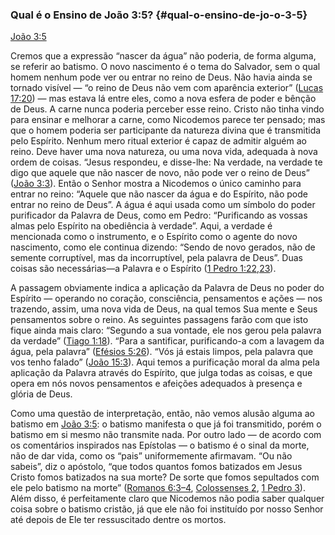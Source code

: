 ### Qual é o Ensino de João 3:5? {#qual-o-ensino-de-jo-o-3-5}

[João 3:5](http://bibliaonline.com.br/acf/jo/3/5)

Cremos que a expressão “nascer da água” não poderia, de forma alguma, se referir ao batismo. O novo nascimento é o tema do Salvador, sem o qual homem nenhum pode ver ou entrar no reino de Deus. Não havia ainda se tornado visível — “o reino de Deus não vem com aparência exterior” ([Lucas 17:20](http://bibliaonline.com.br/acf/lc/17/20)) — mas estava lá entre eles, como a nova esfera de poder e bênção de Deus. A carne nunca poderia perceber esse reino. Cristo não tinha vindo para ensinar e melhorar a carne, como Nicodemos parece ter pensado; mas que o homem poderia ser participante da natureza divina que é transmitida pelo Espírito. Nenhum mero ritual exterior é capaz de admitir alguém ao reino. Deve haver uma nova natureza, ou uma nova vida, adequada à nova ordem de coisas. “Jesus respondeu, e disse-lhe: Na verdade, na verdade te digo que aquele que não nascer de novo, não pode ver o reino de Deus” ([João 3:3](http://bibliaonline.com.br/acf/jo/3/3)). Então o Senhor mostra a Nicodemos o único caminho para entrar no reino: “Aquele que não nascer da água e do Espírito, não pode entrar no reino de Deus”. A água é aqui usada como um símbolo do poder purificador da Palavra de Deus, como em Pedro: “Purificando as vossas almas pelo Espírito na obediência à verdade”. Aqui, a verdade é mencionada como o instrumento, e o Espírito como o agente do novo nascimento, como ele continua dizendo: “Sendo de novo gerados, não de semente corruptível, mas da incorruptível, pela palavra de Deus”. Duas coisas são necessárias—a Palavra e o Espírito ([1 Pedro 1:22,23](http://bibliaonline.com.br/acf/1pe/1/22,23)).

A passagem obviamente indica a aplicação da Palavra de Deus no poder do Espírito — operando no coração, consciência, pensamentos e ações — nos trazendo, assim, uma nova vida de Deus, na qual temos Sua mente e Seus pensamentos sobre o reino. As seguintes passagens farão com que isto fique ainda mais claro: “Segundo a sua vontade, ele nos gerou pela palavra da verdade” ([Tiago 1:18](http://bibliaonline.com.br/acf/tg/1/18)). “Para a santificar, purificando-a com a lavagem da água, pela palavra” ([Efésios 5:26](http://bibliaonline.com.br/acf/ef/5/26)). “Vós já estais limpos, pela palavra que vos tenho falado” ([João 15:3](http://bibliaonline.com.br/acf/jo/15/3)). Aqui temos a purificação moral da alma pela aplicação da Palavra através do Espírito, que julga todas as coisas, e que opera em nós novos pensamentos e afeições adequados à presença e glória de Deus.

Como uma questão de interpretação, então, não vemos alusão alguma ao batismo em [João 3:5](http://bibliaonline.com.br/acf/jo/3/5): o batismo manifesta o que já foi transmitido, porém o batismo em si mesmo não transmite nada. Por outro lado — de acordo com os comentários inspirados nas Epístolas — o batismo é o sinal da morte, não de dar vida, como os “pais” uniformemente afirmavam. “Ou não sabeis”, diz o apóstolo, “que todos quantos fomos batizados em Jesus Cristo fomos batizados na sua morte? De sorte que fomos sepultados com ele pelo batismo na morte” ([Romanos 6:3–4](http://bibliaonline.com.br/acf/rm/6/3-4), [Colossenses 2](http://bibliaonline.com.br/acf/cl/2), [1 Pedro 3](http://bibliaonline.com.br/acf/1pe/3)). Além disso, é perfeitamente claro que Nicodemos não podia saber qualquer coisa sobre o batismo cristão, já que ele não foi instituído por nosso Senhor até depois de Ele ter ressuscitado dentre os mortos.
